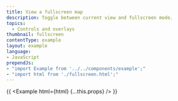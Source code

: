 ```yaml
---
title: View a fullscreen map
description: Toggle between current view and fullscreen mode.
topics:
  - Controls and overlays
thumbnail: fullscreen
contentType: example
layout: example
language:
- JavaScript
prependJs:
- "import Example from '../../components/example';"
- "import html from './fullscreen.html';"
---
```


{{ <Example html={html} {...this.props} /> }}
